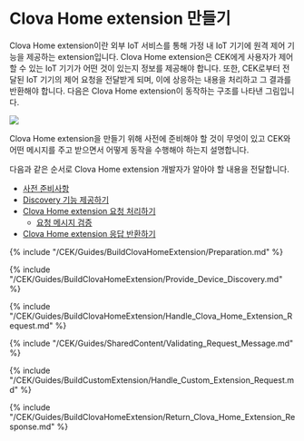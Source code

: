 # Clova Home extension 만들기

Clova Home extension이란 외부 IoT 서비스를 통해 가정 내 IoT 기기에 원격 제어 기능을 제공하는 extension입니다. Clova Home extension은 CEK에게 사용자가 제어할 수 있는 IoT 기기가 어떤 것이 있는지 정보를 제공해야 합니다. 또한, CEK로부터 전달된 IoT 기기의 제어 요청을 전달받게 되며, 이에 상응하는 내용을 처리하고 그 결과를 반환해야 합니다. 다음은 Clova Home extension이 동작하는 구조를 나타낸 그림입니다.

![](/CEK/Resources/Images/CEK_Clova_Home_Extension_Operation_Structure.png)

Clova Home extension을 만들기 위해 사전에 준비해야 할 것이 무엇이 있고 CEK와 어떤 메시지를 주고 받으면서 어떻게 동작을 수행해야 하는지 설명합니다.

다음과 같은 순서로 Clova Home extension 개발자가 알아야 할 내용을 전달합니다.

* [사전 준비사항](#Preparation)
* [Discovery 기능 제공하기](#ProvideDeviceDiscovery)
* [Clova Home extension 요청 처리하기](#HandleClovaHomeExtensionRequest)
  * [요청 메시지 검증](#RequestMessageValidation)
* [Clova Home extension 응답 반환하기](#ReturnClovaHomeExtensionResponse)

{% include "/CEK/Guides/BuildClovaHomeExtension/Preparation.md" %}

{% include "/CEK/Guides/BuildClovaHomeExtension/Provide_Device_Discovery.md" %}

{% include "/CEK/Guides/BuildClovaHomeExtension/Handle_Clova_Home_Extension_Request.md" %}

{% include "/CEK/Guides/SharedContent/Validating_Request_Message.md" %}

{% include "/CEK/Guides/BuildCustomExtension/Handle_Custom_Extension_Request.md" %}

{% include "/CEK/Guides/BuildClovaHomeExtension/Return_Clova_Home_Extension_Response.md" %}
